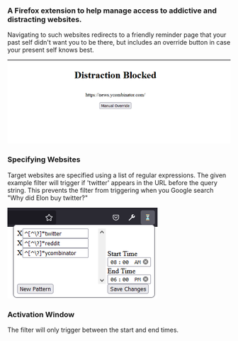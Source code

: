 ### A Firefox extension to help manage access to addictive and distracting websites. 
Navigating to such websites redirects
to a friendly reminder page that your past self didn't want you to be there, but includes an override button in case
your present self knows best.

![Distraction Redirect Page](readme_imgs/override.png)

### Specifying Websites
Target websites are specified using a list of regular expressions. The given example filter will trigger if 
'twitter' appears in the URL before the query string. This prevents the filter from triggering when you Google search 
"Why did Elon buy twitter?"

![Example settings](readme_imgs/browser_action.png)


### Activation Window
The filter will only trigger between the start and end times.
